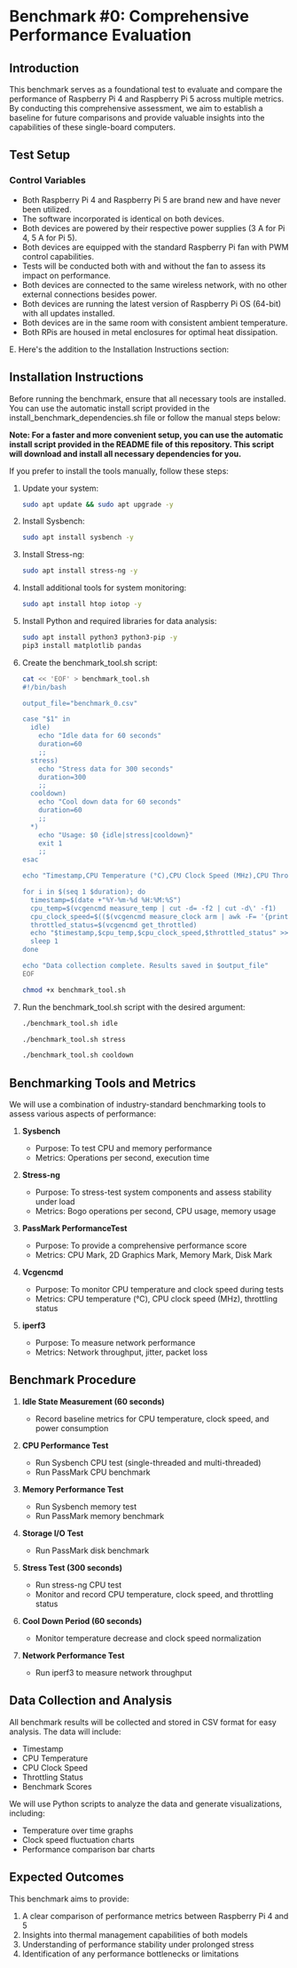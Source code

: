 

# Benchmark #0: Comprehensive Performance Evaluation

## Introduction

This benchmark serves as a foundational test to evaluate and compare the performance of Raspberry Pi 4 and Raspberry Pi 5 across multiple metrics. By conducting this comprehensive assessment, we aim to establish a baseline for future comparisons and provide valuable insights into the capabilities of these single-board computers.

## Test Setup

### Control Variables

- Both Raspberry Pi 4 and Raspberry Pi 5 are brand new and have never been utilized.
- The software incorporated is identical on both devices.
- Both devices are powered by their respective power supplies (3 A for Pi 4, 5 A for Pi 5).
- Both devices are equipped with the standard Raspberry Pi fan with PWM control capabilities.
- Tests will be conducted both with and without the fan to assess its impact on performance.
- Both devices are connected to the same wireless network, with no other external connections besides power.
- Both devices are running the latest version of Raspberry Pi OS (64-bit) with all updates installed.
- Both devices are in the same room with consistent ambient temperature.
- Both RPis are housed in metal enclosures for optimal heat dissipation.

E. Here's the addition to the Installation Instructions section:

## Installation Instructions

Before running the benchmark, ensure that all necessary tools are installed. You can use the automatic install script provided in the install_benchmark_dependencies.sh file or follow the manual steps below:


**Note: For a faster and more convenient setup, you can use the automatic install script provided in the README file of this repository. This script will download and install all necessary dependencies for you.**

If you prefer to install the tools manually, follow these steps:



1. Update your system:
   ```bash
   sudo apt update && sudo apt upgrade -y
   ```

2. Install Sysbench:
   ```bash
   sudo apt install sysbench -y
   ```

3. Install Stress-ng:
   ```bash
   sudo apt install stress-ng -y
   ```

4. Install additional tools for system monitoring:
   ```bash
   sudo apt install htop iotop -y
   ```

5. Install Python and required libraries for data analysis:
   ```bash
   sudo apt install python3 python3-pip -y
   pip3 install matplotlib pandas
   ```

6. Create the benchmark_tool.sh script:
   ```bash
   cat << 'EOF' > benchmark_tool.sh
   #!/bin/bash

   output_file="benchmark_0.csv"

   case "$1" in
     idle)
       echo "Idle data for 60 seconds"
       duration=60
       ;;
     stress)
       echo "Stress data for 300 seconds"
       duration=300
       ;;
     cooldown)
       echo "Cool down data for 60 seconds"
       duration=60
       ;;
     *)
       echo "Usage: $0 {idle|stress|cooldown}"
       exit 1
       ;;
   esac

   echo "Timestamp,CPU Temperature (°C),CPU Clock Speed (MHz),CPU Throttled" > "$output_file"

   for i in $(seq 1 $duration); do
     timestamp=$(date +"%Y-%m-%d %H:%M:%S")
     cpu_temp=$(vcgencmd measure_temp | cut -d= -f2 | cut -d\' -f1)
     cpu_clock_speed=$(($(vcgencmd measure_clock arm | awk -F= '{print $2}') / 1000000))
     throttled_status=$(vcgencmd get_throttled)
     echo "$timestamp,$cpu_temp,$cpu_clock_speed,$throttled_status" >> "$output_file"
     sleep 1
   done

   echo "Data collection complete. Results saved in $output_file"
   EOF

   chmod +x benchmark_tool.sh
   ```
7. Run the benchmark_tool.sh script with the desired argument:
   ```bash
   ./benchmark_tool.sh idle
   ```
   ```bash
   ./benchmark_tool.sh stress
   ```
   ```bash
   ./benchmark_tool.sh cooldown
   ```

## Benchmarking Tools and Metrics

We will use a combination of industry-standard benchmarking tools to assess various aspects of performance:

1. **Sysbench**
   - Purpose: To test CPU and memory performance
   - Metrics: Operations per second, execution time

2. **Stress-ng**
   - Purpose: To stress-test system components and assess stability under load
   - Metrics: Bogo operations per second, CPU usage, memory usage

3. **PassMark PerformanceTest**
   - Purpose: To provide a comprehensive performance score
   - Metrics: CPU Mark, 2D Graphics Mark, Memory Mark, Disk Mark

4. **Vcgencmd**
   - Purpose: To monitor CPU temperature and clock speed during tests
   - Metrics: CPU temperature (°C), CPU clock speed (MHz), throttling status

5. **iperf3**
   - Purpose: To measure network performance
   - Metrics: Network throughput, jitter, packet loss

## Benchmark Procedure

1. **Idle State Measurement (60 seconds)**
   - Record baseline metrics for CPU temperature, clock speed, and power consumption

2. **CPU Performance Test**
   - Run Sysbench CPU test (single-threaded and multi-threaded)
   - Run PassMark CPU benchmark

3. **Memory Performance Test**
   - Run Sysbench memory test
   - Run PassMark memory benchmark

4. **Storage I/O Test**
   - Run PassMark disk benchmark

5. **Stress Test (300 seconds)**
   - Run stress-ng CPU test
   - Monitor and record CPU temperature, clock speed, and throttling status

6. **Cool Down Period (60 seconds)**
   - Monitor temperature decrease and clock speed normalization

7. **Network Performance Test**
   - Run iperf3 to measure network throughput

## Data Collection and Analysis

All benchmark results will be collected and stored in CSV format for easy analysis. The data will include:

- Timestamp
- CPU Temperature
- CPU Clock Speed
- Throttling Status
- Benchmark Scores

We will use Python scripts to analyze the data and generate visualizations, including:

- Temperature over time graphs
- Clock speed fluctuation charts
- Performance comparison bar charts

## Expected Outcomes

This benchmark aims to provide:

1. A clear comparison of performance metrics between Raspberry Pi 4 and 5
2. Insights into thermal management capabilities of both models
3. Understanding of performance stability under prolonged stress
4. Identification of any performance bottlenecks or limitations
